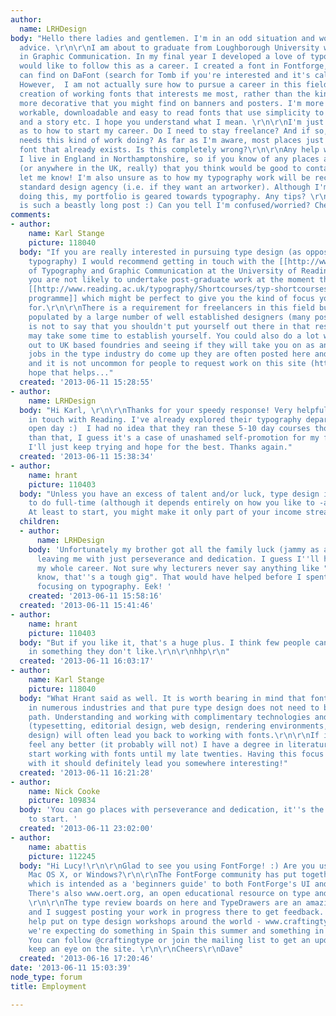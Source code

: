 ```yaml
---
author:
  name: LRHDesign
body: "Hello there ladies and gentlemen. I'm in an odd situation and would like some
  advice. \r\n\r\nI am about to graduate from Loughborough University with a degree
  in Graphic Communication. In my final year I developed a love of typography and
  would like to follow this as a career. I created a font in Fontforge, which you
  can find on DaFont (search for Tomb if you're interested and it's called Tomb2013).
  However,  I am not actually sure how to pursue a career in this field! It's the
  creation of working fonts that interests me most, rather than the kind that is typically
  more decorative that you might find on banners and posters. I'm more into the legible,
  workable, downloadable and easy to read fonts that use simplicity to portray emotion
  and a story etc. I hope you understand what I mean. \r\n\r\nI'm just totally lost
  as to how to start my career. Do I need to stay freelance? And if so, who on earth
  needs this kind of work doing? As far as I'm aware, most places just opt for a standard
  font that already exists. Is this completely wrong?\r\n\r\nAny help would be fabulous.
  I live in England in Northamptonshire, so if you know of any places around there
  (or anywhere in the UK, really) that you think would be good to contact then please
  let me know! I'm also unsure as to how my typography work will be received by a
  standard design agency (i.e. if they want an artworker). Although I'm capable of
  doing this, my portfolio is geared towards typography. Any tips? \r\n\r\nSorry this
  is such a beastly long post :) Can you tell I'm confused/worried? Cheers! "
comments:
- author:
    name: Karl Stange
    picture: 118040
  body: "If you are really interested in pursuing type design (as opposed to pure
    typography) I would recommend getting in touch with the [[http://www.reading.ac.uk/typography/|Department
    of Typography and Graphic Communication at the University of Reading]]. Even if
    you are not likely to undertake post-graduate work at the moment they offer a
    [[http://www.reading.ac.uk/typography/Shortcourses/typ-shortcoursesTDi.aspx|summer
    programme]] which might be perfect to give you the kind of focus you are looking
    for.\r\n\r\nThere is a requirement for freelancers in this field but it is already
    populated by a large number of well established designers (many post here). That
    is not to say that you shouldn't put yourself out there in that respect but it
    may take some time to establish yourself. You could also do a lot worse than reaching
    out to UK based foundries and seeing if they will take you on as an intern. When
    jobs in the type industry do come up they are often posted here and on [[http://typedrawers.com/|TypeDrawers]]
    and it is not uncommon for people to request work on this site (http://typophile.com/node/103704).\r\n\r\nI
    hope that helps..."
  created: '2013-06-11 15:28:55'
- author:
    name: LRHDesign
  body: "Hi Karl, \r\n\r\nThanks for your speedy response! Very helpful. I'll get
    in touch with Reading. I've already explored their typography department on an
    open day :)  I had no idea that they ran these 5-10 day courses though! Other
    than that, I guess it's a case of unashamed self-promotion for my future then.
    I'll just keep trying and hope for the best. Thanks again."
  created: '2013-06-11 15:38:34'
- author:
    name: hrant
    picture: 110403
  body: "Unless you have an excess of talent and/or luck, type design is a tough gig
    to do full-time (although it depends entirely on how you like to -and can- live).
    At least to start, you might make it only part of your income stream.\r\n\r\nhhp\r\n"
  children:
  - author:
      name: LRHDesign
    body: 'Unfortunately my brother got all the family luck (jammy as anything!),
      leaving me with just perseverance and dedication. I guess I''ll have to re-think
      my whole career. Not sure why lecturers never say anything like "Just so you
      know, that''s a tough gig". That would have helped before I spent my final year
      focusing on typography. Eek! '
    created: '2013-06-11 15:58:16'
  created: '2013-06-11 15:41:46'
- author:
    name: hrant
    picture: 110403
  body: "But if you like it, that's a huge plus. I think few people can be successful
    in something they don't like.\r\n\r\nhhp\r\n"
  created: '2013-06-11 16:03:17'
- author:
    name: Karl Stange
    picture: 118040
  body: "What Hrant said as well. It is worth bearing in mind that fonts have applications
    in numerous industries and that pure type design does not need to be the only
    path. Understanding and working with complimentary technologies and professions
    (typesetting, editorial design, web design, rendering environments, communication
    design) will often lead you back to working with fonts.\r\n\r\nIf it makes you
    feel any better (it probably will not) I have a degree in literature and did not
    start working with fonts until my late twenties. Having this focus now and sticking
    with it should definitely lead you somewhere interesting!"
  created: '2013-06-11 16:21:28'
- author:
    name: Nick Cooke
    picture: 109834
  body: 'You can go places with perseverance and dedication, it''s the best place
    to start. '
  created: '2013-06-11 23:02:00'
- author:
    name: abattis
    picture: 112245
  body: "Hi Lucy!\r\n\r\nGlad to see you using FontForge! :) Are you using GNU+Linux,
    Mac OS X, or Windows?\r\n\r\nThe FontForge community has put together www.designwithfontforge.com
    which is intended as a 'beginners guide' to both FontForge's UI and typeface design.
    There's also www.oert.org, an open educational resource on type and typography.
    \r\n\r\nThe type review boards on here and TypeDrawers are an amazing resource,
    and I suggest posting your work in progress there to get feedback. \r\n\r\nI also
    help put on type design workshops around the world - www.craftingtype.com - and
    we're expecting do something in Spain this summer and something in London in September/October.
    You can follow @craftingtype or join the mailing list to get an update, or just
    keep an eye on the site. \r\n\r\nCheers\r\nDave"
  created: '2013-06-16 17:20:46'
date: '2013-06-11 15:03:39'
node_type: forum
title: Employment

---
```


